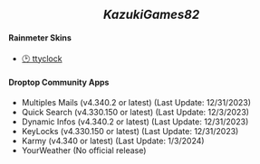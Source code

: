 <h2 align="center"><i>KazukiGames82</i></h2>
<h4><b>Rainmeter Skins</b></h4>
  
  - [🕑 ttyclock](https://github.com/KazukiGames/ttyclock-for-rainmeter/blob/main/README.md)

<h4><b>Droptop Community Apps</b></h4>

  - Multiples Mails (v4.340.2 or latest) (Last Update: 12/31/2023)
  - Quick Search (v4.330.150 or latest) (Last Update: 12/3/2023)
  - Dynamic Infos (v4.340.2 or latest) (Last Update: 12/31/2023)
  - KeyLocks (v4.330.150 or latest) (Last Update: 12/31/2023)
  - Karmy (v4.340 or latest) (Last Update: 1/3/2024)
  - YourWeather (No official release)
